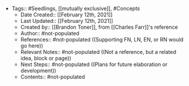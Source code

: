 - Tags:: #Seedlings, [[mutually exclusive]], #Concepts
    - Date Created:: [[February 12th, 2021]]
    - Last Updated:: [[February 12th, 2021]]
    - Created by:: [[Brandon Toner]], from [[Charles Farr]]'s reference
    - Author:: #not-populated
    - References:: #not-populated ((Supporting FN, LN, EN, or RN would go here))
    - Relevant Notes:: #not-populated ((Not a reference, but a related idea, block or page))
    - Next Steps:: #not-populated ((Plans for future elaboration or development))
    - Contents:: #not-populated
